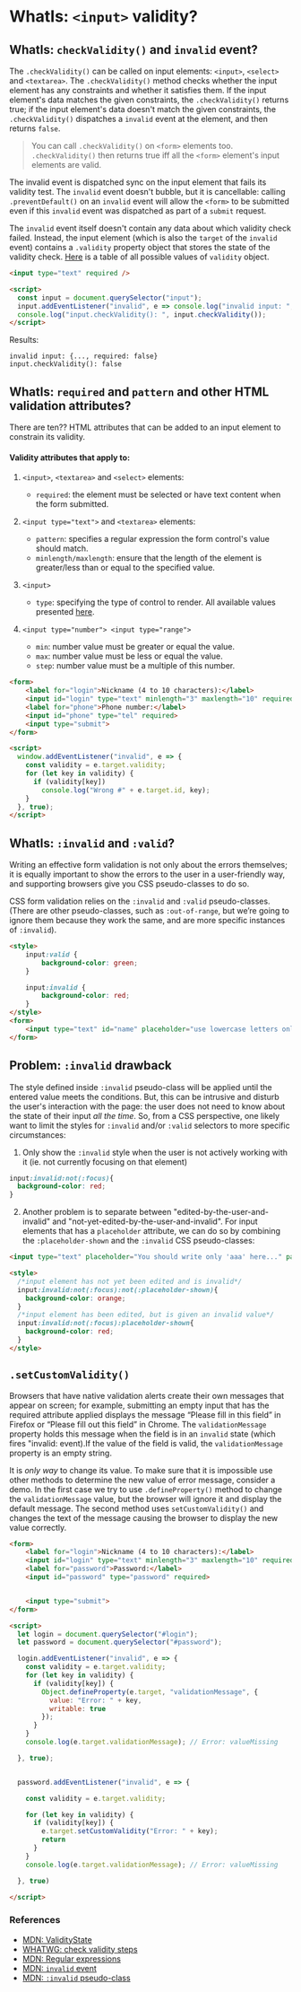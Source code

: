 # WhatIs: `<input>` validity?

## WhatIs: `checkValidity()` and `invalid` event?

The `.checkValidity()` can be called on input elements: `<input>`, `<select>` and `<textarea>`.
The `.checkValidity()` method checks whether the input element has any constraints and whether it satisfies them. If the input element's data matches the given constraints, the `.checkValidity()` returns true; if the input element's data doesn't match the given constraints, the `.checkValidity()` dispatches a `invalid` event at the element, and then returns `false`.

> You can call `.checkValidity()` on `<form>` elements too. `.checkValidity()` then returns true iff all the `<form>` element's input elements are valid.

The invalid event is dispatched sync on the input element that fails its validity test. The `invalid` event doesn't bubble, but it is cancellable: calling `.preventDefault()` on an `invalid` event will allow the `<form>` to be submitted even if this `invalid` event was dispatched as part of a `submit` request.

The `invalid` event itself doesn't contain any data about which validity check failed. Instead, the input element (which is also the `target` of the `invalid` event) contains a `.validity` property object that stores the state of the validity check. [Here](https://developer.mozilla.org/en-US/docs/Web/API/ValidityState#Properties) is a table of all possible values of `validity` object.

```html
<input type="text" required />

<script>
  const input = document.querySelector("input");
  input.addEventListener("invalid", e => console.log("invalid input: ", e.target.validity));
  console.log("input.checkValidity(): ", input.checkValidity());
</script>
```

Results:

```
invalid input: {..., required: false}
input.checkValidity(): false
```

## WhatIs: `required` and `pattern` and other HTML validation attributes? 

There are ten?? HTML attributes that can be added to an input element to constrain its validity.

#### Validity attributes that apply to:
1. `<input>`, `<textarea>` and `<select>` elements: 
    * `required`: the element must be selected or have text content when the form submitted.

2. `<input type="text">` and `<textarea>` elements: 
    * `pattern`: specifies a regular expression the form control's value should match.
    * `minlength/maxlength`: ensure that the length of the element is greater/less than or equal to the specified value.
 
3. `<input>` 
    * `type`: specifying the type of control to render. All available values presented [here](https://developer.mozilla.org/en-US/docs/Web/HTML/Element/input#%3Cinput%3E_types).
 
4. `<input type="number"> <input type="range">`
    * `min`: number value must be greater or equal the value.
    * `max`: number value must be less or equal the value.
    * `step`: number value must be a multiple of this number.
  
```html
<form>
    <label for="login">Nickname (4 to 10 characters):</label>
    <input id="login" type="text" minlength="3" maxlength="10" required>
    <label for="phone">Phone number:</label>
    <input id="phone" type="tel" required>
    <input type="submit">
</form>

<script>
  window.addEventListener("invalid", e => {
    const validity = e.target.validity;
    for (let key in validity) {
      if (validity[key])
        console.log("Wrong #" + e.target.id, key);
    }
  }, true);
</script>
```

## WhatIs: `:invalid` and `:valid`?
 
Writing an effective form validation is not only about the errors themselves; it is equally important to show the errors to the user in a user-friendly way, and supporting browsers give you CSS pseudo-classes to do so.
  
CSS form validation relies on the `:invalid` and `:valid` pseudo-classes. (There are other pseudo-classes, such as `:out-of-range`, but we’re going to ignore them because they work the same, and are more specific instances of `:invalid`).
   
```html
<style>
    input:valid {
        background-color: green;
    }

    input:invalid {
        background-color: red;
    }
</style>
<form>
    <input type="text" id="name" placeholder="use lowercase letters only" pattern="[a-z]+">
</form>
```
   
## Problem: `:invalid` drawback
 
The style defined inside `:invalid` pseudo-class will be applied until the entered value meets the conditions. But, this can be intrusive and disturb the user's interaction with the page: the user does not need to know about the state of their input *all the time*. So, from a CSS perspective, one likely want to limit the styles for `:invalid` and/or `:valid` selectors to more specific circumstances:
 
1. Only show the `:invalid` style when the user is not actively working with it (ie. not currently focusing on that element)
    
```css
input:invalid:not(:focus){
  background-color: red;
}
 ```
   
2. Another problem is to separate between "edited-by-the-user-and-invalid" and "not-yet-edited-by-the-user-and-invalid". For input elements that has a `placeholder` attribute, we can do so by combining the `:placeholder-shown` and the `:invalid` CSS pseudo-classes:
 
```html
<input type="text" placeholder="You should write only 'aaa' here..." pattern="a+">

<style>
  /*input element has not yet been edited and is invalid*/ 
  input:invalid:not(:focus):not(:placeholder-shown){
    background-color: orange;
  }
  /*input element has been edited, but is given an invalid value*/ 
  input:invalid:not(:focus):placeholder-shown{
    background-color: red;
  }
</style>
```

## `.setCustomValidity()`

Browsers that have native validation alerts create their own messages that appear on screen; for example, submitting an empty input that has the required attribute applied displays the message “Please fill in this field” in Firefox or “Please fill out this field” in Chrome. The `validationMessage` property holds this message when the field is in an `invalid` state (which fires "invalid: event).If the value of the field is valid, the `validationMessage` property is an empty string. 

It is _only way_ to change its value. To make sure that it is impossible use other methods to determine the new value of error message, consider a demo. In the first case we try to use `.defineProperty()` method to change the `validationMessage` value, but the browser will ignore it and display the default message. The second method uses `setCustomValidity()` and changes the text of the message causing the browser to display the new value correctly.

```html 
<form>
    <label for="login">Nickname (4 to 10 characters):</label>
    <input id="login" type="text" minlength="3" maxlength="10" required>
    <label for="password">Password:</label>
    <input id="password" type="password" required>


    <input type="submit">
</form>

<script>
  let login = document.querySelector("#login");
  let password = document.querySelector("#password");

  login.addEventListener("invalid", e => {
    const validity = e.target.validity;
    for (let key in validity) {
      if (validity[key]) {
        Object.defineProperty(e.target, "validationMessage", {
          value: "Error: " + key,
          writable: true
        });
      }
    }
    console.log(e.target.validationMessage); // Error: valueMissing

  }, true);


  password.addEventListener("invalid", e => {

    const validity = e.target.validity;

    for (let key in validity) {
      if (validity[key]) {
        e.target.setCustomValidity("Error: " + key);
        return
      }
    }
    console.log(e.target.validationMessage); // Error: valueMissing

  }, true)

</script>
``` 

### References

* [MDN: ValidityState](https://developer.mozilla.org/en-US/docs/Web/API/ValidityState#Properties)
* [WHATWG: check validity steps](https://html.spec.whatwg.org/multipage/form-control-infrastructure.html#check-validity-steps)
* [MDN: Regular expressions](https://developer.mozilla.org/en-US/docs/Web/JavaScript/Guide/Regular_Expressions) 
* [MDN: `invalid` event](https://developer.mozilla.org/en-US/docs/Web/API/HTMLInputElement/invalid_event) 
* [MDN: `:invalid` pseudo-class](https://developer.mozilla.org/ru/docs/Web/CSS/:invalid) 



